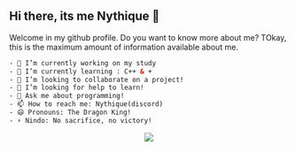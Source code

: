 ## Hi there, its me Nythique 👋

Welcome in my github profile. Do you want to know more about me? TOkay, this is the maximum amount of information available about me.

```html
- 🔭 I’m currently working on my study
- 🌱 I’m currently learning : C++ & +
- 👯 I’m looking to collaborate on a project!
- 🤔 I’m looking for help to learn!
- 💬 Ask me about programming!
- 📫 How to reach me: Nythique(discord)
- 😄 Pronouns: The Dragon King!
- ⚡ Nindo: No sacrifice, no victory!
```

<p align="center">
  <a href="https://skillicons.dev">
    <img src="https://skillicons.dev/icons?i=git,js,py,c,c++" />
  </a>
</p>
